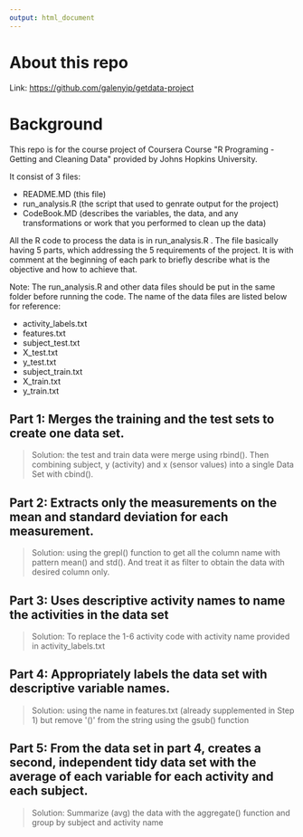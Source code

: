 ```yaml
---
output: html_document
---
```

# About this repo
Link: https://github.com/galenyip/getdata-project

# Background
This repo is for the course project of Coursera Course "R Programing - Getting and Cleaning Data" provided by Johns Hopkins University.

It consist of 3 files:
- README.MD (this file)
- run_analysis.R (the script that used to genrate output for the project)
- CodeBook.MD (describes the variables, the data, and any transformations or work that you performed to clean up the data)

All the R code to process the data is in run_analysis.R .  The file basically having 5 parts, which addressing the 5 requirements of the project.  It is with comment at the beginning of each park to briefly describe what is the objective and how to achieve that.

Note: The run_analysis.R and other data files should be put in the same folder before running the code.  The name of the data files are listed below for reference:
- activity_labels.txt
- features.txt
- subject_test.txt
- X_test.txt
- y_test.txt
- subject_train.txt
- X_train.txt
- y_train.txt

## Part 1: Merges the training and the test sets to create one data set. 

> Solution: the test and train data were merge using rbind().  Then combining 
          subject, y (activity) and x (sensor values) into a single Data Set 
          with cbind(). 

## Part 2: Extracts only the measurements on the mean and standard deviation for each measurement.  

> Solution: using the grepl() function to get all the column name with pattern 
          mean() and std(). And treat it as filter to obtain the data with 
          desired column only.

## Part 3: Uses descriptive activity names to name the activities in the data set 

> Solution: To replace the 1-6 activity code with activity name provided in
          activity_labels.txt

## Part 4: Appropriately labels the data set with descriptive variable names.

> Solution: using the name in features.txt (already supplemented in Step 1) but 
          remove '()' from the string using the gsub() function

## Part 5: From the data set in part 4, creates a second, independent tidy data set with the average of each variable for each activity and each subject.

> Solution: Summarize (avg) the data with the aggregate() function and group by 
          subject and activity name
